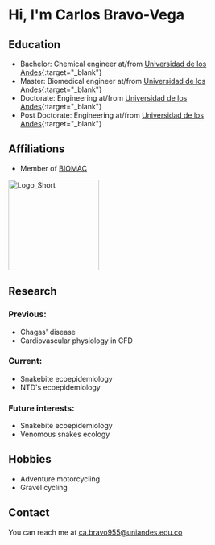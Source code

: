 # Hi, I'm Carlos Bravo-Vega

<!-- A short sentence that can  describe who you are -->

<!-- All of your education background -->
## Education

- Bachelor: Chemical engineer at/from [Universidad de los Andes](https://uniandes.edu.co/){:target="_blank"}
- Master: Biomedical engineer at/from [Universidad de los Andes](https://uniandes.edu.co/){:target="_blank"}
-  Doctorate: Engineering at/from [Universidad de los Andes](https://uniandes.edu.co/){:target="_blank"}
- Post Doctorate: Engineering at/from [Universidad de los Andes](https://uniandes.edu.co/){:target="_blank"}

<!-- While BIOMAC is our common group, the collaboration between groups and affiliations are encourage -->
## Affiliations

- Member of [BIOMAC](https://github.com/biomac-lab)


<img width="180" alt="Logo_Short" src="https://user-images.githubusercontent.com/73041689/218108873-dd5daaaa-2874-43d3-a089-8403dda3e18f.png">



<!-- Showing what you work on, lets other collaborate with you -->
## Research

### Previous:

- Chagas' disease
- Cardiovascular physiology in CFD

### Current:

- Snakebite ecoepidemiology
- NTD's ecoepidemiology

<!-- Topics that you haven't research yet but are intriguing to you -->
### Future interests:

- Snakebite ecoepidemiology
- Venomous snakes ecology


<!-- Because we are humans before researchers -->
## Hobbies

- Adventure motorcycling
- Gravel cycling


## Contact

You can reach me at <ca.bravo955@uniandes.edu.co>

